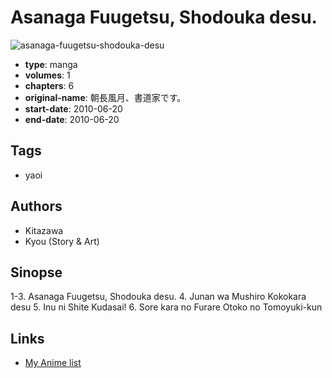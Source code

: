 # Asanaga Fuugetsu, Shodouka desu.

![asanaga-fuugetsu-shodouka-desu](https://cdn.myanimelist.net/images/manga/3/135421.jpg)

-   **type**: manga
-   **volumes**: 1
-   **chapters**: 6
-   **original-name**: 朝長風月、書道家です。
-   **start-date**: 2010-06-20
-   **end-date**: 2010-06-20

## Tags

-   yaoi

## Authors

-   Kitazawa
-   Kyou (Story & Art)

## Sinopse

1-3. Asanaga Fuugetsu, Shodouka desu. 4. Junan wa Mushiro Kokokara desu 5. Inu ni Shite Kudasai! 6. Sore kara no Furare Otoko no Tomoyuki-kun

## Links

-   [My Anime list](https://myanimelist.net/manga/50105/Asanaga_Fuugetsu_Shodouka_desu)
